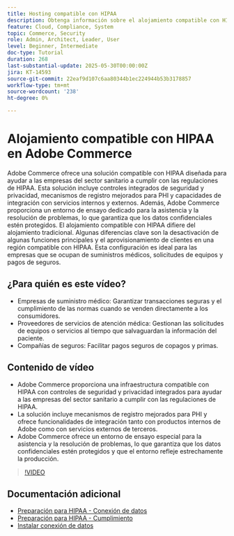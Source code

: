```yaml
---
title: Hosting compatible con HIPAA
description: Obtenga información sobre el alojamiento compatible con HIPPA. La solución compatible con HIPAA de Adobe Commerce garantiza un comercio electrónico seguro y compatible para las empresas del sector sanitario.
feature: Cloud, Compliance, System
topic: Commerce, Security
role: Admin, Architect, Leader, User
level: Beginner, Intermediate
doc-type: Tutorial
duration: 268
last-substantial-update: 2025-05-30T00:00:00Z
jira: KT-14593
source-git-commit: 22eaf9d107c6aa80344b1ec224944b53b3178857
workflow-type: tm+mt
source-wordcount: '238'
ht-degree: 0%

---
```



# Alojamiento compatible con HIPAA en Adobe Commerce

Adobe Commerce ofrece una solución compatible con HIPAA diseñada para ayudar a las empresas del sector sanitario a cumplir con las regulaciones de HIPAA. Esta solución incluye controles integrados de seguridad y privacidad, mecanismos de registro mejorados para PHI y capacidades de integración con servicios internos y externos. Además, Adobe Commerce proporciona un entorno de ensayo dedicado para la asistencia y la resolución de problemas, lo que garantiza que los datos confidenciales estén protegidos. El alojamiento compatible con HIPAA difiere del alojamiento tradicional. Algunas diferencias clave son la desactivación de algunas funciones principales y el aprovisionamiento de clientes en una región compatible con HIPAA. Esta configuración es ideal para las empresas que se ocupan de suministros médicos, solicitudes de equipos y pagos de seguros.

## ¿Para quién es este vídeo?

* Empresas de suministro médico: Garantizar transacciones seguras y el cumplimiento de las normas cuando se venden directamente a los consumidores.
* Proveedores de servicios de atención médica: Gestionan las solicitudes de equipos o servicios al tiempo que salvaguardan la información del paciente.
* Compañías de seguros: Facilitar pagos seguros de copagos y primas.

## Contenido de vídeo

* Adobe Commerce proporciona una infraestructura compatible con HIPAA con controles de seguridad y privacidad integrados para ayudar a las empresas del sector sanitario a cumplir con las regulaciones de HIPAA.
* La solución incluye mecanismos de registro mejorados para PHI y ofrece funcionalidades de integración tanto con productos internos de Adobe como con servicios externos de terceros.
* Adobe Commerce ofrece un entorno de ensayo especial para la asistencia y la resolución de problemas, lo que garantiza que los datos confidenciales estén protegidos y que el entorno refleje estrechamente la producción.

>[!VIDEO](https://video.tv.adobe.com/v/3463177/?learn=on&enablevpops)

## Documentación adicional

* [Preparación para HIPAA - Conexión de datos](https://experienceleague.adobe.com/en/docs/commerce/data-connection/hipaa-readiness)
* [Preparación para HIPAA - Cumplimiento](https://experienceleague.adobe.com/en/docs/commerce-admin/start/compliance/hipaa-ready-service/overview)
* [Instalar conexión de datos](https://experienceleague.adobe.com/en/docs/commerce/data-connection/fundamentals/install)

